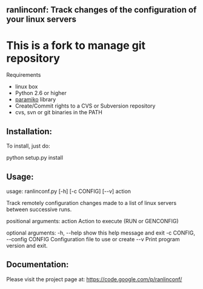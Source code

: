## ranlinconf: Track changes of the configuration of your linux servers

# This is a fork to manage git repository

Requirements
* linux box
* Python 2.6 or higher
* [paramiko](http://www.lag.net/paramiko/) library
* Create/Commit rights to a CVS or Subversion repository
* cvs, svn or git binaries in the PATH

Installation:
-------------

To install, just do:

python setup.py install

Usage:
------

usage: ranlinconf.py [-h] [-c CONFIG] [--v] action

Track remotely configuration changes made to a list of linux servers between
successive runs.

positional arguments:
  action                Action to execute (RUN or GENCONFIG)

optional arguments:
  -h, --help            show this help message and exit
  -c CONFIG, --config CONFIG
                        Configuration file to use or create
  --v                   Print program version and exit.

Documentation:
--------------

Please visit the project page at: https://code.google.com/p/ranlinconf/

